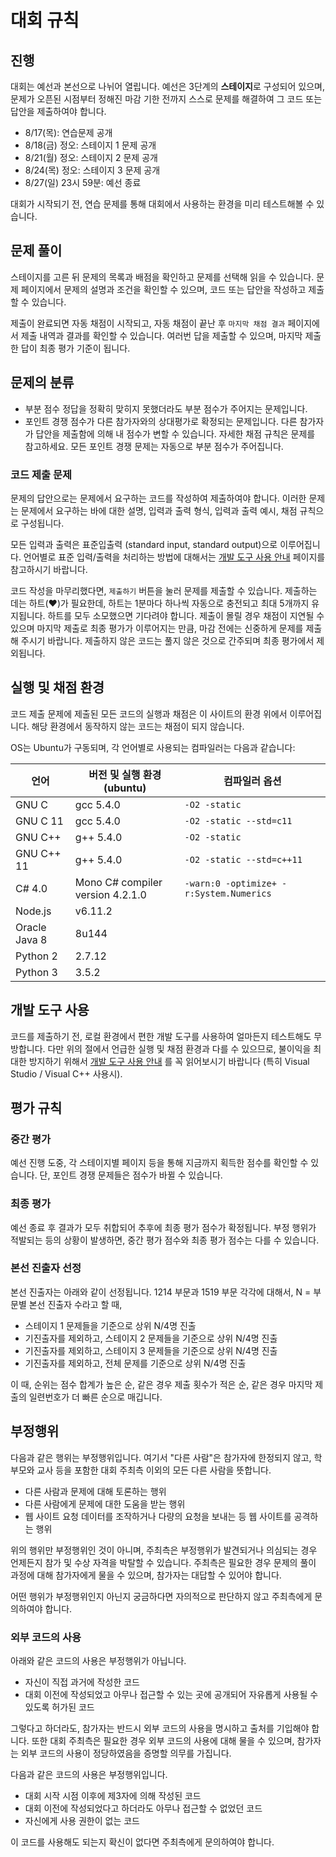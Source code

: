 <script>
document.children[0].children[1].children[0].children[0].remove()
</script>
<!--BEGIN-->

# 대회 규칙

## 진행

대회는 예선과 본선으로 나뉘어 열립니다. 예선은 3단계의 **스테이지**로 구성되어 있으며, 문제가 오픈된 시점부터 정해진 마감 기한 전까지 스스로 문제를 해결하여 그 코드 또는 답안을 제출하여야 합니다.

* 8/17(목): 연습문제 공개
* 8/18(금) 정오: 스테이지 1 문제 공개
* 8/21(월) 정오: 스테이지 2 문제 공개
* 8/24(목) 정오: 스테이지 3 문제 공개
* 8/27(일) 23시 59분: 예선 종료

대회가 시작되기 전, 연습 문제를 통해 대회에서 사용하는 환경을 미리 테스트해볼 수 있습니다.

## 문제 풀이

스테이지를 고른 뒤 문제의 목록과 배점을 확인하고 문제를 선택해 읽을 수 있습니다. 문제 페이지에서 문제의 설명과 조건을 확인할 수 있으며, 코드 또는 답안을 작성하고 제출할 수 있습니다.

제출이 완료되면 자동 채점이 시작되고, 자동 채점이 끝난 후 `마지막 채점 결과` 페이지에서 제출 내역과 결과를 확인할 수 있습니다. 여러번 답을 제출할 수 있으며, 마지막 제출한 답이 최종 평가 기준이 됩니다.

## 문제의 분류

* <span class="label label-warning">부분 점수</span> 정답을 정확히 맞히지 못했더라도 부분 점수가 주어지는 문제입니다.
* <span class="label label-info">포인트 경쟁</span> 점수가 다른 참가자와의 상대평가로 확정되는 문제입니다. 다른 참가자가 답안을 제출함에 의해 내 점수가 변할 수 있습니다. 자세한 채점 규칙은 문제를 참고하세요. 모든 포인트 경쟁 문제는 자동으로 부분 점수가 주어집니다.

### 코드 제출 문제

문제의 답안으로는 문제에서 요구하는 코드를 작성하여 제출하여야 합니다. 이러한 문제는 문제에서 요구하는 바에 대한 설명, 입력과 출력 형식, 입력과 출력 예시, 채점 규칙으로 구성됩니다.

모든 입력과 출력은 표준입출력 (standard input, standard output)으로 이루어집니다. 언어별로 표준 입력/출력을 처리하는 방법에 대해서는 [개발 도구 사용 안내](https://nypc.github.io/2017/notice/tool.html) 페이지를 참고하시기 바랍니다.

코드 작성을 마무리했다면, `제출하기` 버튼을 눌러 문제를 제출할 수 있습니다. 제출하는 데는 하트(♥)가 필요한데, 하트는 1분마다 하나씩 자동으로 충전되고 최대 5개까지 유지됩니다. 하트를 모두 소모했으면 기다려야 합니다. 제출이 몰릴 경우 채점이 지연될 수 있으며 마지막 제출로 최종 평가가 이루어지는 만큼, 마감 전에는 신중하게 문제를 제출해 주시기 바랍니다. 제출하지 않은 코드는 풀지 않은 것으로 간주되며 최종 평가에서 제외됩니다.

## 실행 및 채점 환경

코드 제출 문제에 제출된 모든 코드의 실행과 채점은 이 사이트의 환경 위에서 이루어집니다. 해당 환경에서 동작하지 않는 코드는 채점이 되지 않습니다.

OS는 Ubuntu가 구동되며, 각 언어별로 사용되는 컴파일러는 다음과 같습니다:

| 언어 | 버전 및 실행 환경 (ubuntu)| 컴파일러 옵션 |
|---|---|---|
| GNU C | gcc 5.4.0 | `-O2 -static` |
| GNU C 11 | gcc 5.4.0 | `-O2 -static --std=c11` |
| GNU C++ | g++ 5.4.0 | `-O2 -static` |
| GNU C++ 11 | g++ 5.4.0 | `-O2 -static --std=c++11` |
| C# 4.0 | Mono C# compiler version 4.2.1.0 | `-warn:0 -optimize+ -r:System.Numerics` |
| Node.js | v6.11.2 | |
| Oracle Java 8 | 8u144 | |
| Python 2 | 2.7.12 | |
| Python 3 | 3.5.2 | |

## 개발 도구 사용

코드를 제출하기 전, 로컬 환경에서 편한 개발 도구를 사용하여 얼마든지 테스트해도 무방합니다. 다만 위의 절에서 언급한 실행 및 채점 환경과 다를 수 있으므로, 불이익을 최대한 방지하기 위해서 [개발 도구 사용 안내](https://nypc.github.io/2017/notice/rule.html) 를 꼭 읽어보시기 바랍니다 (특히 Visual Studio / Visual C++ 사용시).

## 평가 규칙

### 중간 평가

예선 진행 도중, 각 스테이지별 페이지 등을 통해 지금까지 획득한 점수를 확인할 수 있습니다. 단, <span class="label label-info">포인트 경쟁</span> 문제들은 점수가 바뀔 수 있습니다.

### 최종 평가

예선 종료 후 결과가 모두 취합되어 추후에 최종 평가 점수가 확정됩니다. 부정 행위가 적발되는 등의 상황이 발생하면, 중간 평가 점수와 최종 평가 점수는 다를 수 있습니다.

### 본선 진출자 선정

본선 진출자는 아래와 같이 선정됩니다.
1214 부문과 1519 부문 각각에 대해서, N = 부문별 본선 진출자 수라고 할 때,

* 스테이지 1 문제들을 기준으로 상위 N/4명 진출
* 기진출자를 제외하고, 스테이지 2 문제들을 기준으로 상위 N/4명 진출
* 기진출자를 제외하고, 스테이지 3 문제들을 기준으로 상위 N/4명 진출
* 기진출자를 제외하고, 전체 문제를 기준으로 상위 N/4명 진출

이 때, 순위는 점수 합계가 높은 순, 같은 경우 제출 횟수가 적은 순, 같은 경우 마지막 제출의 일련번호가 더 빠른 순으로 매깁니다.

## 부정행위

다음과 같은 행위는 부정행위입니다. 여기서 "다른 사람"은 참가자에 한정되지 않고, 학부모와 교사 등을 포함한 대회 주최측 이외의 모든 다른 사람을 뜻합니다.

* 다른 사람과 문제에 대해 토론하는 행위
* 다른 사람에게 문제에 대한 도움을 받는 행위
* 웹 사이트 요청 데이터를 조작하거나 다량의 요청을 보내는 등 웹 사이트를 공격하는 행위

위의 행위만 부정행위인 것이 아니며, 주최측은 부정행위가 발견되거나 의심되는 경우 언제든지 참가 및 수상 자격을 박탈할 수 있습니다. 주최측은 필요한 경우 문제의 풀이 과정에 대해 참가자에게 물을 수 있으며, 참가자는 대답할 수 있어야 합니다.

어떤 행위가 부정행위인지 아닌지 궁금하다면 자의적으로 판단하지 않고 주최측에게 문의하여야 합니다.

### 외부 코드의 사용

아래와 같은 코드의 사용은 부정행위가 아닙니다.

* 자신이 직접 과거에 작성한 코드
* 대회 이전에 작성되었고 아무나 접근할 수 있는 곳에 공개되어 자유롭게 사용될 수 있도록 허가된 코드

그렇다고 하더라도, 참가자는 반드시 외부 코드의 사용을 명시하고 출처를 기입해야 합니다. 또한 대회 주최측은 필요한 경우 외부 코드의 사용에 대해 물을 수 있으며, 참가자는 외부 코드의 사용이 정당하였음을 증명할 의무를 가집니다.

다음과 같은 코드의 사용은 부정행위입니다.

* 대회 시작 시점 이후에 제3자에 의해 작성된 코드
* 대회 이전에 작성되었다고 하더라도 아무나 접근할 수 없었던 코드
* 자신에게 사용 권한이 없는 코드

이 코드를 사용해도 되는지 확신이 없다면 주최측에게 문의하여야 합니다.

<!--END-->